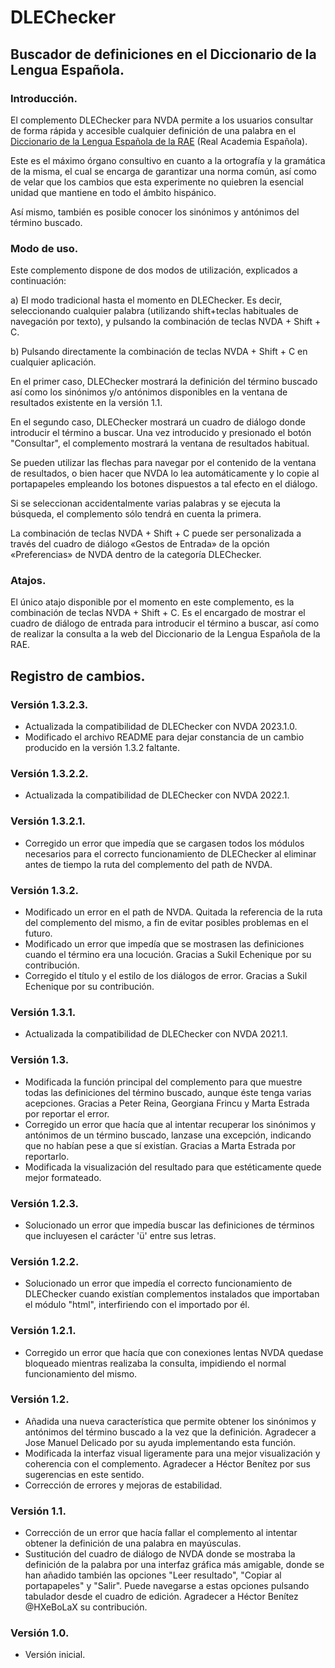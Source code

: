 # DLEChecker

## Buscador de definiciones en el Diccionario de la Lengua Española.

### Introducción.

El complemento DLEChecker para NVDA permite a los usuarios consultar de forma rápida y accesible cualquier definición de una palabra en el [Diccionario de la Lengua Española de la RAE](https://dle.rae.es/) (Real Academia Española).

Este es  el máximo órgano consultivo en cuanto a la ortografía y la gramática de la misma, el cual se encarga de garantizar una norma común, así como de velar que los cambios que esta experimente no quiebren la esencial unidad que mantiene en todo el ámbito hispánico.

Así mismo, también es posible conocer   los sinónimos y antónimos del término buscado.

### Modo de uso.

Este complemento dispone de dos modos de utilización, explicados a continuación:

a) El modo tradicional hasta el momento en DLEChecker. Es decir, seleccionando cualquier palabra (utilizando shift+teclas habituales de navegación por texto), y pulsando la combinación de teclas NVDA + Shift + C.

b) Pulsando directamente la combinación de teclas NVDA + Shift + C en cualquier aplicación.

En el primer caso, DLEChecker mostrará la definición del término buscado así como los sinónimos y/o antónimos disponibles en la ventana de resultados existente en la versión 1.1.

En el segundo caso, DLEChecker mostrará un cuadro de diálogo donde introducir el término a buscar. Una vez introducido y presionado el botón "Consultar", el complemento mostrará la ventana de resultados habitual.

Se pueden utilizar las flechas para navegar por el contenido de la ventana de resultados, o bien hacer que NVDA lo lea automáticamente y lo copie al portapapeles empleando los botones dispuestos a tal efecto en el diálogo.

Si se seleccionan accidentalmente varias palabras y se ejecuta la búsqueda, el complemento sólo tendrá en cuenta la primera.

La combinación de teclas NVDA + Shift + C puede ser personalizada a través del cuadro de diálogo «Gestos de Entrada» de la opción «Preferencias» de NVDA dentro de la categoría DLEChecker.

### Atajos.

El único atajo disponible por el momento en este complemento, es la combinación de teclas NVDA + Shift + C. Es el encargado de mostrar el cuadro de diálogo de entrada para introducir el término a buscar, así como de realizar la consulta a la web del Diccionario de la Lengua Española de la RAE.

## Registro de cambios.

### Versión 1.3.2.3.

* Actualizada la compatibilidad de DLEChecker con NVDA 2023.1.0.
* Modificado el archivo README para dejar constancia de un cambio producido en la versión 1.3.2 faltante.


### Versión 1.3.2.2.

* Actualizada la compatibilidad de DLEChecker con NVDA 2022.1.


### Versión 1.3.2.1.

* Corregido un error que impedía que se cargasen todos los módulos necesarios para el correcto funcionamiento de DLEChecker al eliminar antes de tiempo la ruta del complemento del path de NVDA.


### Versión  1.3.2.

* Modificado un error en el path de NVDA. Quitada la referencia de la ruta del complemento del mismo, a fin de evitar posibles problemas en el futuro.
* Modificado un error que impedía que se mostrasen las definiciones cuando el término era  una locución. Gracias a Sukil Echenique por su contribución.
* Corregido el título y el estilo de los diálogos de error. Gracias a Sukil Echenique por su contribución.

### Versión 1.3.1.

* Actualizada la compatibilidad de DLEChecker con NVDA 2021.1.

### Versión 1.3.

* Modificada la función principal del complemento para que muestre todas las definiciones del término buscado, aunque éste tenga varias acepciones. Gracias a Peter Reina, Georgiana Frincu y Marta Estrada por reportar el error.
* Corregido un error que hacía que al intentar recuperar los sinónimos y antónimos de un término buscado, lanzase una excepción, indicando que no habían pese a que sí existían. Gracias a Marta Estrada por reportarlo.
* Modificada la visualización del resultado para que estéticamente quede mejor formateado.

### Versión 1.2.3.

* Solucionado un error que impedía buscar las definiciones de términos que incluyesen el carácter 'ü' entre sus letras.

### Versión 1.2.2.

* Solucionado un error que impedía el correcto funcionamiento de DLEChecker cuando existían complementos instalados que importaban el módulo "html", interfiriendo con el importado por él.

### Versión 1.2.1.

* Corregido un error que hacía que con conexiones lentas NVDA quedase bloqueado mientras realizaba la consulta, impidiendo el normal funcionamiento del mismo.

### Versión 1.2.

* Añadida una nueva característica que permite obtener los sinónimos y antónimos del término buscado a la vez que la definición. Agradecer a Jose Manuel Delicado por su ayuda implementando esta función.
* Modificada la interfaz visual ligeramente para una mejor visualización y coherencia con el complemento. Agradecer a Héctor Benítez por sus sugerencias en este sentido.
* Corrección de errores y mejoras de estabilidad.

### Versión 1.1.

* Corrección de un error que hacía fallar el complemento al intentar obtener la definición de una palabra en mayúsculas.
* Sustitución del cuadro de diálogo de NVDA donde se mostraba la definición de la palabra por una interfaz gráfica más amigable, donde se han añadido también las opciones "Leer resultado", "Copiar al portapapeles" y "Salir". Puede navegarse a estas opciones pulsando tabulador desde el cuadro de edición. Agradecer a Héctor Benítez @HXeBoLaX su contribución.

### Versión 1.0.

* Versión inicial.
